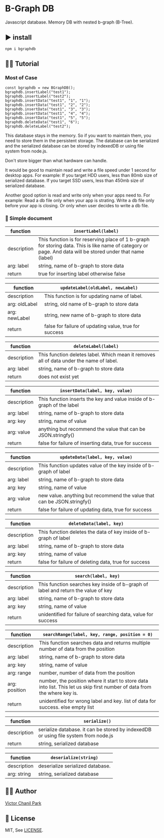 # B-Graph DB
Javascript database. Memory DB with nested b-graph (B-Tree).

## ▶️ install
```
npm i bgraphdb
```

## 👩‍🎓 Tutorial
### Most of Case
```
const bgraphdb = new BGraphDB();
bgraphdb.insertLabel("test1");
bgraphdb.insertLabel("test2");
bgraphdb.insertData("test1", "1", "1");
bgraphdb.insertData("test1", "2", "2");
bgraphdb.insertData("test1", "3", "3");
bgraphdb.insertData("test1", "4", "4");
bgraphdb.insertData("test1", "5", "5");
bgraphdb.deleteData("test1", "6");
bgraphdb.deleteLabel("test2");
```
This database stays in the memory. So if you want to maintain them, you need to store them in the persistent storage. The database can be serialized and the serialized database can be stored by indexedDB or using file system from node.js.

Don't store bigger than what hardware can handle.

It would be good to maintain read and write a file speed under 1 second for desktop apps.
For example:
If you target HDD users, less than 80mb size of serialized database.
If you target SSD users, less than 450mb size of serialized database.

Another good option is read and write only when your apps need to.
For example:
Read a db file only when your app is strating.
Write a db file only before your app is closing. Or only when user decides to write a db file.

### 📖 Simple document
| function | ``` insertLabel(label)  ``` | 
| - | - |
| description | This function is for reserving place of 1 b-graph for storing data. This is like name of category or page. And data will be stored under that name (label)  |
| arg: label | string, name of b-graph to store data |
| return | true for inserting label otherwise false |

| function | ``` updateLabel(oldLabel, newLabel)  ``` | 
| - | - |
| description | This function is for updating name of label. |
| arg: oldLabel | string, old name of b-graph to store data |
| arg: newLabel | string, new name of b-graph to store data |
| return | false for failure of updating value, true for success  |

| function | ``` deleteLabel(label)  ``` | 
| - | - |
| description | This function deletes label. Which mean it removes all of data under the name of label. |
| arg: label | string, name of b-graph to store data |
| return | does not exist yet |

| function | ``` insertData(label, key, value)  ``` | 
| - | - |
| description | This function inserts the key and value inside of b-graph of the label |
| arg: label | string, name of b-graph to store data |
| arg: key | string, name of value |
| arg: value | anything but recommend the value that can be JSON.stringfy() |
| return | false for failure of inserting data, true for success  |

| function | ``` updateData(label, key, value)  ``` | 
| - | - |
| description | This function updates value of the key inside of b-graph of label |
| arg: label | string, name of b-graph to store data |
| arg: key | string, name of value |
| arg: value | new value. anything but recommend the value that can be JSON.stringfy() |
| return | false for failure of updating data, true for success  |

| function | ``` deleteData(label, key)  ``` | 
| - | - |
| description | This function deletes the data of key inside of b-graph of label |
| arg: label | string, name of b-graph to store data |
| arg: key | string, name of value |
| return | false for failure of deleting data, true for success  |

| function | ``` search(label, key) ``` | 
| - | - |
| description | This function searches key inside of b-graph of label and return the value of key |
| arg: label | string, name of b-graph to store data |
| arg: key | string, name of value |
| return | unidentified for failure of searching data, value for success  |

| function | ``` searchRange(label, key, range, position = 0) ``` | 
| - | - |
| description | This function searches data and returns multiple number of data from the position |
| arg: label | string, name of b-graph to store data |
| arg: key | string, name of value |
| arg: range | number, number of data from the position |
| arg: position | number, the position where it start to store data into list. This let us skip first number of data from the where key is. |
| return | unidentified for wrong label and key. list of data for success. else empty list |

| function | ``` serialize() ``` | 
| - | - |
| description | serialize database. it can be stored by indexedDB or using file system from node.js |
| return | string, serialized database |

| function | ``` deserialize(string) ``` | 
| - | - |
| description | deserialize serialized database. |
| arg: string | string, serialized database |

## 👨‍💻 Author
[Victor Chanil Park](https://github.com/opdev1004)

## 💯 License
MIT, See [LICENSE](./LICENSE).